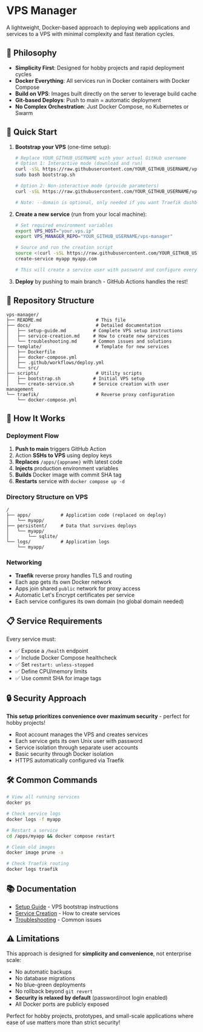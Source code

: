 # VPS Manager

A lightweight, Docker-based approach to deploying web applications and services to a VPS with minimal complexity and fast iteration cycles.

## 🎯 Philosophy

- **Simplicity First**: Designed for hobby projects and rapid deployment cycles
- **Docker Everything**: All services run in Docker containers with Docker Compose
- **Build on VPS**: Images built directly on the server to leverage build cache
- **Git-based Deploys**: Push to main = automatic deployment
- **No Complex Orchestration**: Just Docker Compose, no Kubernetes or Swarm

## 🚀 Quick Start

1. **Bootstrap your VPS** (one-time setup):
   ```bash
   # Replace YOUR_GITHUB_USERNAME with your actual GitHub username
   # Option 1: Interactive mode (download and run)
   curl -sSL https://raw.githubusercontent.com/YOUR_GITHUB_USERNAME/vps-manager/main/scripts/bootstrap.sh -o bootstrap.sh
   sudo bash bootstrap.sh
   
   # Option 2: Non-interactive mode (provide parameters)
   curl -sSL https://raw.githubusercontent.com/YOUR_GITHUB_USERNAME/vps-manager/main/scripts/bootstrap.sh | sudo bash -s -- --email admin@example.com
   
   # Note: --domain is optional, only needed if you want Traefik dashboard access
   ```

2. **Create a new service** (run from your local machine):
   ```bash
   # Set required environment variables
   export VPS_HOST="your.vps.ip"
   export VPS_MANAGER_REPO="YOUR_GITHUB_USERNAME/vps-manager"
   
   # Source and run the creation script
   source <(curl -sSL https://raw.githubusercontent.com/YOUR_GITHUB_USERNAME/vps-manager/main/scripts/create-service.sh)
   create-service myapp myapp.com
   
   # This will create a service user with password and configure everything
   ```

3. **Deploy** by pushing to main branch - GitHub Actions handles the rest!

## 📁 Repository Structure

```
vps-manager/
├── README.md                    # This file
├── docs/                        # Detailed documentation
│   ├── setup-guide.md          # Complete VPS setup instructions
│   ├── service-creation.md     # How to create new services
│   └── troubleshooting.md      # Common issues and solutions
├── template/                    # Template for new services
│   ├── Dockerfile
│   ├── docker-compose.yml
│   ├── .github/workflows/deploy.yml
│   └── src/
├── scripts/                     # Utility scripts
│   ├── bootstrap.sh            # Initial VPS setup
│   └── create-service.sh       # Service creation with user management
└── traefik/                     # Reverse proxy configuration
    └── docker-compose.yml
```

## 🔧 How It Works

### Deployment Flow

1. **Push to main** triggers GitHub Action
2. Action **SSHs to VPS** using deploy keys
3. **Replaces** `/apps/{appname}` with latest code
4. **Injects** production environment variables
5. **Builds** Docker image with commit SHA tag
6. **Restarts** service with `docker compose up -d`

### Directory Structure on VPS

```
/
├── apps/           # Application code (replaced on deploy)
│   └── myapp/
├── persistent/     # Data that survives deploys
│   └── myapp/
│       └── sqlite/
└── logs/           # Application logs
    └── myapp/
```

### Networking

- **Traefik** reverse proxy handles TLS and routing
- Each app gets its own Docker network
- Apps join shared `public` network for proxy access
- Automatic Let's Encrypt certificates per service
- Each service configures its own domain (no global domain needed)

## 📋 Service Requirements

Every service must:

- ✅ Expose a `/health` endpoint
- ✅ Include Docker Compose healthcheck
- ✅ Set `restart: unless-stopped`
- ✅ Define CPU/memory limits
- ✅ Use commit SHA for image tags

## 🔒 Security Approach

**This setup prioritizes convenience over maximum security** - perfect for hobby projects!

- Root account manages the VPS and creates services
- Each service gets its own Unix user with password
- Service isolation through separate user accounts
- Basic security through Docker isolation
- HTTPS automatically configured via Traefik

## 🛠️ Common Commands

```bash
# View all running services
docker ps

# Check service logs
docker logs -f myapp

# Restart a service
cd /apps/myapp && docker compose restart

# Clean old images
docker image prune -a

# Check Traefik routing
docker logs traefik
```

## 📚 Documentation

- [Setup Guide](docs/setup-guide.md) - VPS bootstrap instructions
- [Service Creation](docs/service-creation.md) - How to create services
- [Troubleshooting](docs/troubleshooting.md) - Common issues

## ⚠️ Limitations

This approach is designed for **simplicity and convenience**, not enterprise scale:

- No automatic backups
- No database migrations  
- No blue-green deployments
- No rollback beyond `git revert`
- **Security is relaxed by default** (password/root login enabled)
- All Docker ports are publicly exposed

Perfect for hobby projects, prototypes, and small-scale applications where ease of use matters more than strict security!
